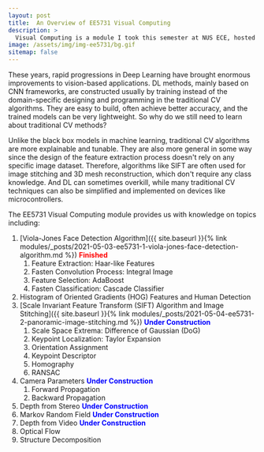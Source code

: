 ```yaml
---
layout: post
title:  An Overview of EE5731 Visual Computing
description: >
  Visual Computing is a module I took this semester at NUS ECE, hosted by Assoc. Prof. Robby Tan. It covers some of the best-known classic CV algorithms.
image: /assets/img/img-ee5731/bg.gif
sitemap: false
---
```


These years, rapid progressions in Deep Learning have brought enormous improvements to vision-based applications. DL methods, mainly based on CNN frameworks, are constructed usually by training instead of the domain-specific designing and programming in the traditional CV algorithms. They are easy to build, often achieve better accuracy, and the trained models can be very lightweight. So why do we still need to learn about traditional CV methods?

Unlike the black box models in machine learning, traditional CV algorithms are more explainable and tunable. They are also more general in some way since the design of the feature extraction process doesn't rely on any specific image dataset. Therefore, algorithms like SIFT are often used for image stitching and 3D mesh reconstruction, which don't require any class knowledge. And DL can sometimes overkill, while many traditional CV techniques can also be simplified and implemented on devices like microcontrollers.

The EE5731 Visual Computing module provides us with knowledge on topics including:

1. [Viola-Jones Face Detection Algorithm]({{ site.baseurl }}{% link modules/_posts/2021-05-03-ee5731-1-viola-jones-face-detection-algorithm.md %}) <span style="color:red">**Finished**</span>
   1. Feature Extraction: Haar-like Features
   2. Fasten Convolution Process: Integral Image
   3. Feature Selection: AdaBoost
   4. Fasten Classification: Cascade Classifier
2. Histogram of Oriented Gradients (HOG) Features and Human Detection
3. [Scale Invariant Feature Transform (SIFT) Algorithm and Image Stitching]({{ site.baseurl }}{% link modules/_posts/2021-05-04-ee5731-2-panoramic-image-stitching.md %}) <span style="color:blue">**Under Construction**</span>
   1. Scale Space Extrema: Difference of Gaussian (DoG)
   2. Keypoint Localization: Taylor Expansion
   3. Orientation Assignment
   4. Keypoint Descriptor
   5. Homography
   6. RANSAC
4. Camera Parameters <span style="color:blue">**Under Construction**</span>
   1. Forward Propagation
   2. Backward Propagation
5. Depth from Stereo <span style="color:blue">**Under Construction**</span>
6. Markov Random Field <span style="color:blue">**Under Construction**</span>
7. Depth from Video <span style="color:blue">**Under Construction**</span>
8. Optical Flow
9. Structure Decomposition



